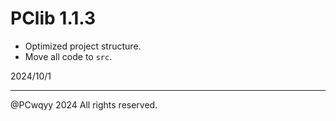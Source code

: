 # PClib 1.1.3
- Optimized project structure.
- Move all code to `src`.

2024/10/1

---
@PCwqyy 2024 All rights reserved.